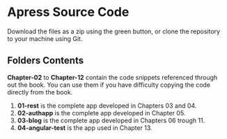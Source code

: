 # Apress Source Code

Download the files as a zip using the green button, or clone the repository to your machine using Git.

## Folders Contents

**Chapter-02** to **Chapter-12** contain the code snippets referenced through out the book. You can use them if you have difficulty copying the code directly from the book.

1. **01-rest** is the complete app developed in Chapters 03 and 04.
2. **02-authapp** is the complete app developed in Chapter 05.
3. **03-blog** is the complete app developed in Chapters 06 trough 11.
4. **04-angular-test** is the app used in Chapter 13.

